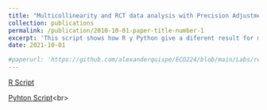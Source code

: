 ```yaml
---
title: "Multicollinearity and RCT data analysis with Precision Adjustment"
collection: publications
permalink: /publication/2010-10-01-paper-title-number-1
excerpt: 'This script shows how R y Python give a diferent result for multicollinearity and analyze RCT data from the Pennsylvania reemployment bonus experiment.'
date: 2021-10-01

#paperurl: 'https://github.com/alexanderquispe/ECO224/blob/main/Labs/replication_3/Grupo4_Lab3_R.ipynb'
---
```


[R Script](https://github.com/alexanderquispe/ECO224/blob/main/Labs/replication_2/Grupo4_lab2_R.ipynb)<br>

[Pyhton Script]("https://github.com/alexanderquispe/ECO224/blob/main/Labs/replication_2/Grupo4_lab2_Python.ipynb")<br>
